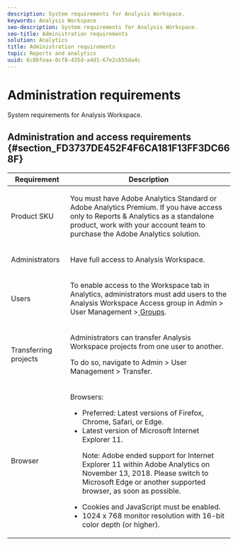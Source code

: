 ```yaml
---
description: System requirements for Analysis Workspace.
keywords: Analysis Workspace
seo-description: System requirements for Analysis Workspace.
seo-title: Administration requirements
solution: Analytics
title: Administration requirements
topic: Reports and analytics
uuid: 6c8bfeaa-0cf8-435d-a4d1-67e2cb55da4c
---
```


# Administration requirements

System requirements for Analysis Workspace.

## Administration and access requirements {#section_FD3737DE452F4F6CA181F13FF3DC668F}

<table id="table_3065772701A64D4EB5F175100A60F284"> 
 <thead> 
  <tr> 
   <th colname="col1" class="entry"> Requirement </th> 
   <th colname="col2" class="entry"> Description </th> 
  </tr>
 </thead>
 <tbody> 
  <tr> 
   <td colname="col1"> Product SKU </td> 
   <td colname="col2"> <p> You must have <span class="keyword"> Adobe Analytics Standard</span> or <span class="keyword"> Adobe Analytics</span> Premium. If you have access only to Reports &amp; Analytics as a standalone product, work with your account team to purchase the <span class="keyword"> Adobe Analytics</span> solution. </p> </td> 
  </tr> 
  <tr> 
   <td colname="col1"> Administrators </td> 
   <td colname="col2"> <p>Have full access to Analysis Workspace. </p> </td> 
  </tr> 
  <tr> 
   <td colname="col1"> Users </td> 
   <td colname="col2"> <p>To enable access to the Workspace tab in Analytics, administrators must add users to the <span class="uicontrol"> Analysis Workspace Access</span> group in <span class="uicontrol"> Admin</span> &gt; <span class="uicontrol"> User Management</span> &gt;<a href="https://marketing.adobe.com/resources/help/en_US/reference/groups.html"  > Groups</a>. </p> </td> 
  </tr> 
  <tr> 
   <td colname="col1"> Transferring projects </td> 
   <td colname="col2"> <p>Administrators can transfer <span class="wintitle"> Analysis Workspace</span> projects from one user to another. </p> <p>To do so, navigate to <span class="uicontrol"> Admin</span> &gt; <span class="uicontrol"> User Management</span> &gt; <span class="uicontrol"> Transfer</span>. </p> </td> 
  </tr> 
  <tr> 
   <td colname="col1"> Browser </td> 
   <td colname="col2"> <p> Browsers: </p> 
    <ul id="ul_B10D000F38DC44F68E2909B483E58FE0"> 
     <li id="li_5A905B0F5342443B96433FDBB1015CA9">Preferred: Latest versions of Firefox, Chrome, Safari, or Edge. </li> 
     <li id="li_75D6560CE77748B6B2A794B374E3C6F8"> Latest version of Microsoft Internet Explorer 11. <p> Note:  Adobe ended support for Internet Explorer 11 within Adobe Analytics on November 13, 2018. Please switch to Microsoft Edge or another supported browser, as soon as possible.</p> </li> 
    </ul> 
    <ul id="ul_74DD135CDAEF40A28DCCE927212B4163"> 
     <li id="li_385DCC2B725E4FDBAE75F57E96889B2E"> Cookies and JavaScript must be enabled. </li> 
     <li id="li_AE8D64267EC74C5290CB5793FB0C04D1">1024 x 768 monitor resolution with 16-bit color depth (or higher). </li> 
    </ul> </td> 
  </tr> 
 </tbody> 
</table>

